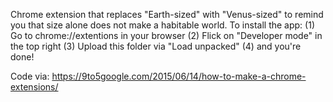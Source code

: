 Chrome extension that replaces "Earth-sized" with "Venus-sized" to remind you that size alone does not make a habitable world. 
To install the app:
(1) Go to chrome://extentions in your browser
(2) Flick on "Developer mode" in the top right
(3) Upload this folder via "Load unpacked"
(4) and you're done!

Code via: https://9to5google.com/2015/06/14/how-to-make-a-chrome-extensions/
